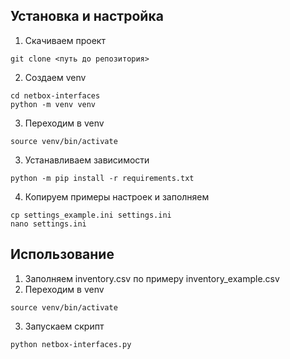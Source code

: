 ## Установка и настройка
1. Скачиваем проект
```
git clone <путь до репозитория>
```
2. Создаем venv 
```
cd netbox-interfaces
python -m venv venv
```
3. Переходим в venv
```
source venv/bin/activate
```
3. Устанавливаем зависимости
```
python -m pip install -r requirements.txt
```
4. Копируем примеры настроек и заполняем
```
cp settings_example.ini settings.ini
nano settings.ini
```

## Использование
1. Заполняем inventory.csv по примеру inventory_example.csv
2. Переходим в venv
```
source venv/bin/activate
```
3. Запускаем скрипт
```
python netbox-interfaces.py
```